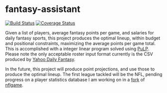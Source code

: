 # fantasy-assistant
[![Build Status](https://travis-ci.org/lynshi/fantasy-assistant.svg?branch=master)](https://travis-ci.org/lynshi/fantasy-assistant)
[![Coverage Status](https://coveralls.io/repos/github/lynshi/fantasy-assistant/badge.svg?branch=master)](https://coveralls.io/github/lynshi/fantasy-assistant?branch=master)

Given a list of players, average fantasy points per game, and salaries for daily fantasy sports, this project produces the optimal lineup, within budget and positional constraints, maximizing the average points per game total. This is accomplished with a integer linear program solved using [PuLP](https://pythonhosted.org/PuLP/). Please note the only acceptable roster input format currently is the CSV produced by [Yahoo Daily Fantasy](https://sports.yahoo.com/dailyfantasy).

In the future, this project will produce point projections, and use those to produce the optimal lineup. The first league tackled will be the NFL, pending progress on a player statistics database I am working on in a [fork](https://github.com/lynshi/nflgame) of [nflgame](https://github.com/derek-adair/nflgame).
